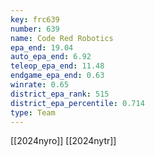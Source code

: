 ```yaml
---
key: frc639
number: 639
name: Code Red Robotics
epa_end: 19.04
auto_epa_end: 6.92
teleop_epa_end: 11.48
endgame_epa_end: 0.63
winrate: 0.65
district_epa_rank: 515
district_epa_percentile: 0.714
type: Team
---
```

[[2024nyro]]
[[2024nytr]]
